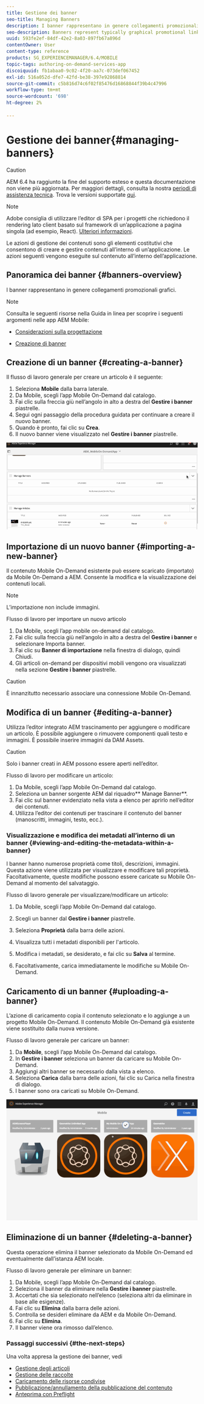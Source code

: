 ```yaml
---
title: Gestione dei banner
seo-title: Managing Banners
description: I banner rappresentano in genere collegamenti promozionali grafici. Segui questa pagina per ulteriori informazioni.
seo-description: Banners represent typically graphical promotional links. Follow this page to learn more.
uuid: 593fe2ef-84df-42e2-8a03-897fb67a896d
contentOwner: User
content-type: reference
products: SG_EXPERIENCEMANAGER/6.4/MOBILE
topic-tags: authoring-on-demand-services-app
discoiquuid: fb1abaa0-9c02-4f20-aa7c-073def067452
exl-id: 516a052d-dfe7-42fd-be38-397e92868814
source-git-commit: c5b816d74c6f02f85476d16868844f39b4c47996
workflow-type: tm+mt
source-wordcount: '698'
ht-degree: 2%

---
```


# Gestione dei banner{#managing-banners}

>[!CAUTION]
>
>AEM 6.4 ha raggiunto la fine del supporto esteso e questa documentazione non viene più aggiornata. Per maggiori dettagli, consulta la nostra [periodi di assistenza tecnica](https://helpx.adobe.com/it/support/programs/eol-matrix.html). Trova le versioni supportate [qui](https://experienceleague.adobe.com/docs/).

>[!NOTE]
>
>Adobe consiglia di utilizzare l’editor di SPA per i progetti che richiedono il rendering lato client basato sul framework di un’applicazione a pagina singola (ad esempio, React). [Ulteriori informazioni](/help/sites-developing/spa-overview.md).

Le azioni di gestione dei contenuti sono gli elementi costitutivi che consentono di creare e gestire contenuti all’interno di un’applicazione. Le azioni seguenti vengono eseguite sul contenuto all’interno dell’applicazione.

## Panoramica dei banner {#banners-overview}

I banner rappresentano in genere collegamenti promozionali grafici.

>[!NOTE]
>
>Consulta le seguenti risorse nella Guida in linea per scoprire i seguenti argomenti nelle app AEM Mobile:
>
>* [Considerazioni sulla progettazione](https://helpx.adobe.com/digital-publishing-solution/help/design-app.html)
>
>* [Creazione di banner](https://helpx.adobe.com/digital-publishing-solution/help/creating-banners.html)
>


## Creazione di un banner {#creating-a-banner}

Il flusso di lavoro generale per creare un articolo è il seguente:

1. Seleziona **Mobile** dalla barra laterale.
1. Da Mobile, scegli l’app Mobile On-Demand dal catalogo.
1. Fai clic sulla freccia giù nell’angolo in alto a destra del **Gestire i banner** piastrelle.
1. Segui ogni passaggio della procedura guidata per continuare a creare il nuovo banner.
1. Quando è pronto, fai clic su **Crea**.
1. Il nuovo banner viene visualizzato nel **Gestire i banner** piastrelle.

![chlimage_1-6](assets/chlimage_1-6.gif)

## Importazione di un nuovo banner {#importing-a-new-banner}

Il contenuto Mobile On-Demand esistente può essere scaricato (importato) da Mobile On-Demand a AEM. Consente la modifica e la visualizzazione dei contenuti locali.

>[!NOTE]
>
>L’importazione non include immagini.

Flusso di lavoro per importare un nuovo articolo

1. Da Mobile, scegli l’app mobile on-demand dal catalogo.
1. Fai clic sulla freccia giù nell’angolo in alto a destra del **Gestire i banner** e selezionare Importa banner.
1. Fai clic su **Banner di importazione** nella finestra di dialogo, quindi Chiudi.
1. Gli articoli on-demand per dispositivi mobili vengono ora visualizzati nella sezione **Gestire i banner** piastrelle.

>[!CAUTION]
>
>È innanzitutto necessario associare una connessione Mobile On-Demand.

## Modifica di un banner {#editing-a-banner}

Utilizza l’editor integrato AEM trascinamento per aggiungere o modificare un articolo. È possibile aggiungere o rimuovere componenti quali testo e immagini. È possibile inserire immagini da DAM Assets.

>[!CAUTION]
>
>Solo i banner creati in AEM possono essere aperti nell’editor.

Flusso di lavoro per modificare un articolo:

1. Da Mobile, scegli l’app Mobile On-Demand dal catalogo.
1. Seleziona un banner sorgente AEM dal riquadro** Manage Banner**.
1. Fai clic sul banner evidenziato nella vista a elenco per aprirlo nell’editor dei contenuti.
1. Utilizza l’editor dei contenuti per trascinare il contenuto del banner (manoscritti, immagini, testo, ecc.).

### Visualizzazione e modifica dei metadati all’interno di un banner {#viewing-and-editing-the-metadata-within-a-banner}

I banner hanno numerose proprietà come titoli, descrizioni, immagini. Questa azione viene utilizzata per visualizzare e modificare tali proprietà. Facoltativamente, queste modifiche possono essere caricate su Mobile On-Demand al momento del salvataggio.

Flusso di lavoro generale per visualizzare/modificare un articolo:

1. Da Mobile, scegli l’app Mobile On-Demand dal catalogo.
1. Scegli un banner dal **Gestire i banner** piastrelle.

1. Seleziona **Proprietà** dalla barra delle azioni.
1. Visualizza tutti i metadati disponibili per l&#39;articolo.
1. Modifica i metadati, se desiderato, e fai clic su **Salva** al termine.
1. Facoltativamente, carica immediatamente le modifiche su Mobile On-Demand.

## Caricamento di un banner {#uploading-a-banner}

L’azione di caricamento copia il contenuto selezionato e lo aggiunge a un progetto Mobile On-Demand. Il contenuto Mobile On-Demand già esistente viene sostituito dalla nuova versione.

Flusso di lavoro generale per caricare un banner:

1. Da **Mobile**, scegli l’app Mobile On-Demand dal catalogo.
1. In **Gestire i banner** seleziona un banner da caricare su Mobile On-Demand.
1. Aggiungi altri banner se necessario dalla vista a elenco.
1. Seleziona **Carica** dalla barra delle azioni, fai clic su Carica nella finestra di dialogo.
1. I banner sono ora caricati su Mobile On-Demand.

![chlimage_1-7](assets/chlimage_1-7.gif)

## Eliminazione di un banner {#deleting-a-banner}

Questa operazione elimina il banner selezionato da Mobile On-Demand ed eventualmente dall’istanza AEM locale.

Flusso di lavoro generale per eliminare un banner:

1. Da Mobile, scegli l’app Mobile On-Demand dal catalogo.
1. Seleziona il banner da eliminare nella **Gestire i banner** piastrelle.
1. Accertati che sia selezionato nell’elenco (seleziona altri da eliminare in base alle esigenze).
1. Fai clic su **Elimina** dalla barra delle azioni.
1. Controlla se desideri eliminare da AEM e da Mobile On-Demand.
1. Fai clic su **Elimina**.
1. Il banner viene ora rimosso dall’elenco.

### Passaggi successivi {#the-next-steps}

Una volta appresa la gestione dei banner, vedi

* [Gestione degli articoli](/help/mobile/mobile-on-demand-managing-articles.md)
* [Gestione delle raccolte](/help/mobile/mobile-on-demand-managing-collections.md)
* [Caricamento delle risorse condivise](/help/mobile/mobile-on-demand-shared-resources.md)
* [Pubblicazione/annullamento della pubblicazione del contenuto](/help/mobile/mobile-on-demand-publishing-unpublishing.md)
* [Anteprima con Preflight](/help/mobile/aem-mobile-manage-ondemand-services.md)
